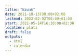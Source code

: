 ```yaml
---
title: "Biwak"
date: 2021-10-13T08:00+02:00
lastmod: 2022-02-02T08:00+01:00
start: 2022-05-14T16:30:00+02:00
location: platz
draft: false
outputs:
  - html
  - calendar
---
```


